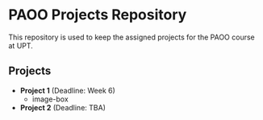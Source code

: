# PAOO Projects Repository
This repository is used to keep the assigned projects for the PAOO course at UPT.

## Projects
- **Project 1** (Deadline: Week 6)
  - image-box
- **Project 2** (Deadline: TBA)